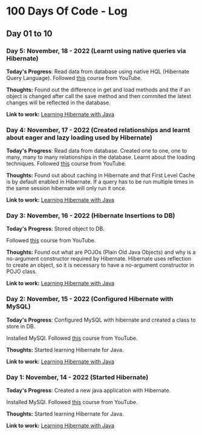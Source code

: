 ﻿# 100 Days Of Code - Log

## Day 01 to 10


### Day 5: November, 18 - 2022 (Learnt using native queries via Hibernate)

**Today's Progress**: Read data from database using native HQL (Hibernate Query Language).
Followed [this](https://www.youtube.com/watch?v=JR7-EdxDSf0) course from YouTube.

**Thoughts:** Found out the difference in get and load methods and the if an object is changed after call the save method and then commited the latest changes will be reflected in the database.

**Link to work:** [Learning Hibernate with Java](code/Day005-LearningHibernateWithJava/)

### Day 4: November, 17 - 2022 (Created relationships and learnt about eager and lazy loading used by Hibernate)

**Today's Progress**: Read data from database. Created one to one, one to many, many to many relationships in the database. 
Learnt about the loading techniques.
Followed [this](https://www.youtube.com/watch?v=JR7-EdxDSf0) course from YouTube.

**Thoughts:** Found out about caching in Hibernate and that First Level Cache is by default enabled in Hibernate. If a query has to be run multiple times in the same session hibernate will only run it once.

**Link to work:** [Learning Hibernate with Java](code/Day004-LearningHibernateWithJava/)

### Day 3: November, 16 - 2022 (Hibernate Insertions to DB)

**Today's Progress**: Stored object to DB.

Followed [this](https://www.youtube.com/watch?v=JR7-EdxDSf0) course from YouTube.

**Thoughts:** Found out what are POJOs (Plain Old Java Objects) and why is a no-argument constructor required by Hibernate. 
Hibernate uses reflection to create an object, so it is necessary to have a no-argument constructor in POJO class.   

**Link to work:** [Learning Hibernate with Java](code/Day003-LearningHibernateWithJava/)

### Day 2: November, 15 - 2022 (Configured Hibernate with MySQL)

**Today's Progress**: Configured MySQL with hibernate and created a class to store in DB.

Installed MySQl. Followed [this](https://www.youtube.com/watch?v=JR7-EdxDSf0) course from YouTube.

**Thoughts:** Started learning Hibernate for Java.

**Link to work:** [Learning Hibernate with Java](code/Day002-LearningHibernateWithJava/)

### Day 1: November, 14 - 2022 (Started Hibernate)

**Today's Progress**: Created a new java application with Hibernate.

Installed MySQl. Followed [this](https://www.youtube.com/watch?v=JR7-EdxDSf0) course from YouTube.

**Thoughts:** Started learning Hibernate for Java.

**Link to work:** [Learning Hibernate with Java](code/Day001-LearningHibernateWithJava/)
